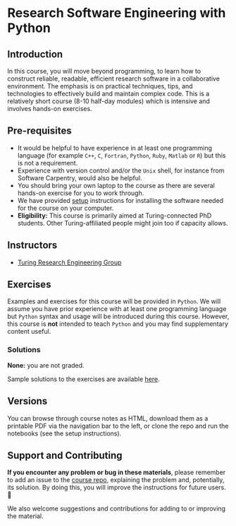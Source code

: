 # Research Software Engineering with Python

## Introduction

In this course, you will move beyond programming, to learn how to construct reliable, readable, efficient research software in a collaborative environment.
The emphasis is on practical techniques, tips, and technologies to effectively build and maintain complex code.
This is a relatively short course (8-10 half-day modules) which is intensive and involves hands-on exercises.

## Pre-requisites

- It would be helpful to have experience in at least one programming language (for example `C++`, `C`, `Fortran`, `Python`, `Ruby`, `Matlab` or `R`) but this is not a requirement.
- Experience with version control and/or the `Unix` shell, for instance from Software Carpentry, would also be helpful.
- You should bring your own laptop to the course as there are several hands-on exercise for you to work through.
- We have provided [setup](course_prerequisites/index.md) instructions for installing the software needed for the course on your computer.
- **Eligibility:** This course is primarily aimed at Turing-connected PhD students. Other Turing-affiliated people might join too if capacity allows.

## Instructors

- [Turing Research Engineering Group](https://www.turing.ac.uk/research/research-engineering)

## Exercises

Examples and exercises for this course will be provided in `Python`.
We will assume you have prior experience with at least one programming language but `Python` syntax and usage will be introduced during this course.
However, this course is **not** intended to teach `Python` and you may find supplementary content useful.

### Solutions

**None:** you are not graded.

Sample solutions to the exercises are available [here](solutions/index.md).

## Versions

You can browse through course notes as HTML, download them as a printable PDF via the navigation bar to the left, or clone the repo and run the notebooks (see the setup instructions).

## Support and Contributing

**If you encounter any problem or bug in these materials**, please remember to add an issue to the [course repo](https://github.com/alan-turing-institute/rse-course), explaining the problem and, potentially, its solution.
By doing this, you will improve the instructions for future users. 🎉

We also welcome suggestions and contributions for adding to or improving the material.
